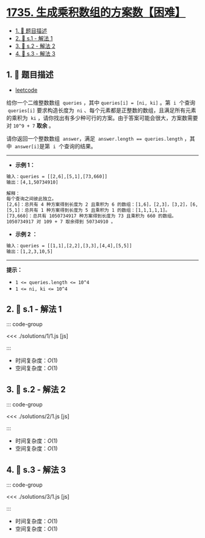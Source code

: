 # [1735. 生成乘积数组的方案数【困难】](https://github.com/tnotesjs/TNotes.leetcode/tree/main/notes/1735.%20%E7%94%9F%E6%88%90%E4%B9%98%E7%A7%AF%E6%95%B0%E7%BB%84%E7%9A%84%E6%96%B9%E6%A1%88%E6%95%B0%E3%80%90%E5%9B%B0%E9%9A%BE%E3%80%91)

<!-- region:toc -->

- [1. 📝 题目描述](#1--题目描述)
- [2. 🎯 s.1 - 解法 1](#2--s1---解法-1)
- [3. 🎯 s.2 - 解法 2](#3--s2---解法-2)
- [4. 🎯 s.3 - 解法 3](#4--s3---解法-3)

<!-- endregion:toc -->

## 1. 📝 题目描述

- [leetcode](https://leetcode.cn/problems/count-ways-to-make-array-with-product/)

给你一个二维整数数组  `queries` ，其中 `queries[i] = [ni, ki]` 。第  `i`  个查询  `queries[i]` 要求构造长度为  `ni` 、每个元素都是正整数的数组，且满足所有元素的乘积为  `ki` ，请你找出有多少种可行的方案。由于答案可能会很大，方案数需要对 `10^9 + 7` **取余** 。

请你返回一个整数数组  `answer`，满足  `answer.length == queries.length` ，其中  `answer[i]`是第  `i`  个查询的结果。

---

- **示例 1：**

```txt
输入：queries = [[2,6],[5,1],[73,660]]
输出：[4,1,50734910]

解释：
每个查询之间彼此独立。
[2,6]：总共有 4 种方案得到长度为 2 且乘积为 6 的数组：[1,6]，[2,3]，[3,2]，[6,1]。
[5,1]：总共有 1 种方案得到长度为 5 且乘积为 1 的数组：[1,1,1,1,1]。
[73,660]：总共有 1050734917 种方案得到长度为 73 且乘积为 660 的数组。
1050734917 对 109 + 7 取余得到 50734910 。
```

- **示例 2 ：**

```txt
输入：queries = [[1,1],[2,2],[3,3],[4,4],[5,5]]
输出：[1,2,3,10,5]
```

---

**提示：**

- `1 <= queries.length <= 10^4`
- `1 <= ni, ki <= 10^4`

## 2. 🎯 s.1 - 解法 1

::: code-group

<<< ./solutions/1/1.js [js]

:::

- 时间复杂度：$O(1)$
- 空间复杂度：$O(1)$

## 3. 🎯 s.2 - 解法 2

::: code-group

<<< ./solutions/2/1.js [js]

:::

- 时间复杂度：$O(1)$
- 空间复杂度：$O(1)$

## 4. 🎯 s.3 - 解法 3

::: code-group

<<< ./solutions/3/1.js [js]

:::

- 时间复杂度：$O(1)$
- 空间复杂度：$O(1)$
